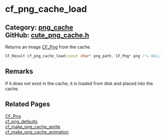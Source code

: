 [//]: # (This file is automatically generated by Cute Framework's docs parser.)
[//]: # (Do not edit this file by hand!)
[//]: # (See: https://github.com/RandyGaul/cute_framework/blob/master/samples/docs_parser.cpp)
[](../header.md ':include')

# cf_png_cache_load

Category: [png_cache](/api_reference?id=png_cache)  
GitHub: [cute_png_cache.h](https://github.com/RandyGaul/cute_framework/blob/master/include/cute_png_cache.h)  
---

Returns an image [CF_Png](/png_cache/cf_png.md) from the cache.

```cpp
CF_Result cf_png_cache_load(const char* png_path, CF_Png* png /*= NULL*/);
```

## Remarks

If it does not exist in the cache, it is loaded from disk and placed into the cache.

## Related Pages

[CF_Png](/png_cache/cf_png.md)  
[cf_png_defaults](/png_cache/cf_png_defaults.md)  
[cf_make_png_cache_sprite](/png_cache/cf_make_png_cache_sprite.md)  
[cf_make_png_cache_animation](/png_cache/cf_make_png_cache_animation.md)  

